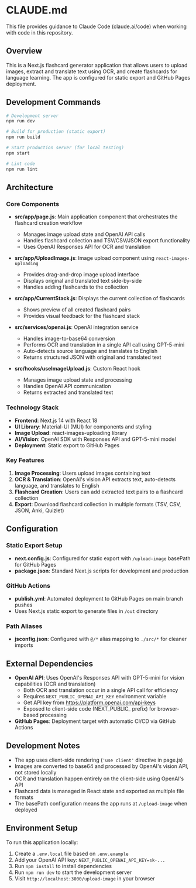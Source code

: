 # CLAUDE.md

This file provides guidance to Claude Code (claude.ai/code) when working with code in this repository.

## Overview

This is a Next.js flashcard generator application that allows users to upload images, extract and translate text using OCR, and create flashcards for language learning. The app is configured for static export and GitHub Pages deployment.

## Development Commands

```bash
# Development server
npm run dev

# Build for production (static export)
npm run build

# Start production server (for local testing)
npm start

# Lint code
npm run lint
```

## Architecture

### Core Components

- **src/app/page.js**: Main application component that orchestrates the flashcard creation workflow
  - Manages image upload state and OpenAI API calls
  - Handles flashcard collection and TSV/CSV/JSON export functionality
  - Uses OpenAI Responses API for OCR and translation

- **src/app/UploadImage.js**: Image upload component using `react-images-uploading`
  - Provides drag-and-drop image upload interface
  - Displays original and translated text side-by-side
  - Handles adding flashcards to the collection

- **src/app/CurrentStack.js**: Displays the current collection of flashcards
  - Shows preview of all created flashcard pairs
  - Provides visual feedback for the flashcard stack

- **src/services/openai.js**: OpenAI integration service
  - Handles image-to-base64 conversion
  - Performs OCR and translation in a single API call using GPT-5-mini
  - Auto-detects source language and translates to English
  - Returns structured JSON with original and translated text

- **src/hooks/useImageUpload.js**: Custom React hook
  - Manages image upload state and processing
  - Handles OpenAI API communication
  - Returns extracted and translated text

### Technology Stack

- **Frontend**: Next.js 14 with React 18
- **UI Library**: Material-UI (MUI) for components and styling
- **Image Upload**: react-images-uploading library
- **AI/Vision**: OpenAI SDK with Responses API and GPT-5-mini model
- **Deployment**: Static export to GitHub Pages

### Key Features

1. **Image Processing**: Users upload images containing text
2. **OCR & Translation**: OpenAI's vision API extracts text, auto-detects language, and translates to English
3. **Flashcard Creation**: Users can add extracted text pairs to a flashcard collection
4. **Export**: Download flashcard collection in multiple formats (TSV, CSV, JSON, Anki, Quizlet)

## Configuration

### Static Export Setup
- **next.config.js**: Configured for static export with `/upload-image` basePath for GitHub Pages
- **package.json**: Standard Next.js scripts for development and production

### GitHub Actions
- **publish.yml**: Automated deployment to GitHub Pages on main branch pushes
- Uses Next.js static export to generate files in `/out` directory

### Path Aliases
- **jsconfig.json**: Configured with `@/*` alias mapping to `./src/*` for cleaner imports

## External Dependencies

- **OpenAI API**: Uses OpenAI's Responses API with GPT-5-mini for vision capabilities (OCR and translation)
  - Both OCR and translation occur in a single API call for efficiency
  - Requires `NEXT_PUBLIC_OPENAI_API_KEY` environment variable
  - Get API key from https://platform.openai.com/api-keys
  - Exposed to client-side code (NEXT_PUBLIC_ prefix) for browser-based processing
- **GitHub Pages**: Deployment target with automatic CI/CD via GitHub Actions

## Development Notes

- The app uses client-side rendering (`'use client'` directive in page.js)
- Images are converted to base64 and processed by OpenAI's vision API, not stored locally
- OCR and translation happen entirely on the client-side using OpenAI's API
- Flashcard data is managed in React state and exported as multiple file formats
- The basePath configuration means the app runs at `/upload-image` when deployed

## Environment Setup

To run this application locally:

1. Create a `.env.local` file based on `.env.example`
2. Add your OpenAI API key: `NEXT_PUBLIC_OPENAI_API_KEY=sk-...`
3. Run `npm install` to install dependencies
4. Run `npm run dev` to start the development server
5. Visit `http://localhost:3000/upload-image` in your browser